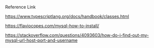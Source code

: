 Reference Link



https://www.typescriptlang.org/docs/handbook/classes.html

https://flaviocopes.com/mysql-how-to-install/

https://stackoverflow.com/questions/4093603/how-do-i-find-out-my-mysql-url-host-port-and-username
